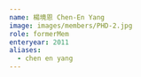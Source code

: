 ```yaml
---
name: 楊境恩 Chen-En Yang 
image: images/members/PHD-2.jpg 
role: formerMem
enteryear: 2011
aliases:
  - chen en yang
---
```

